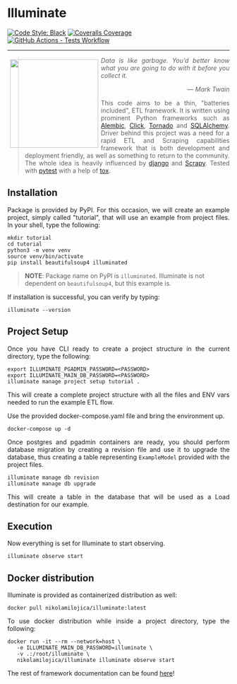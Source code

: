 # Illuminate

[![Code Style: Black](
https://img.shields.io/badge/code%20style-black-000000.svg)](
https://github.com/psf/black)
[![Coveralls Coverage](
https://coveralls.io/repos/github/nikolamilojica/illuminate/badge.svg?branch=develop&t=YU1NaL)](
https://coveralls.io/github/nikolamilojica/illuminate?branch=develop)
[![GitHub Actions - Tests Workflow](
https://github.com/nikolamilojica/illuminate/actions/workflows/tests.yaml/badge.svg?branch=develop)](
https://github.com/nikolamilojica/illuminate/actions/workflows/tests.yaml)
___
<img align="left" style="margin:6px" width="200" height="200" src="https://upload.wikimedia.org/wikipedia/commons/thumb/a/ac/Accueil_scribe_invert.png/241px-Accueil_scribe_invert.png">

> <p align="justify"><i>Data is like garbage.
> You’d better know what you are going to do with it before you
> collect it.</i></p>
> <p align="right"><i>&mdash; Mark Twain</i></p>
> <p align="justify">This code aims to be a thin,
> "batteries included", ETL framework.
> It is written using prominent Python frameworks such as
> <a href="https://alembic.sqlalchemy.org/en/latest/">Alembic</a>,
> <a href="https://click.palletsprojects.com/">Click</a>,
> <a href="https://www.tornadoweb.org/en/stable/">Tornado</a>
> and <a href="https://www.sqlalchemy.org/">SQLAlchemy</a>.
> Driver behind this project was a need for a rapid ETL
> and Scraping capabilities framework that is both development and deployment
> friendly, as well as something to return to the community.
> The whole idea is heavily influenced by
> <a href="https://www.djangoproject.com/">django</a> and
> <a href="https://scrapy.org/">Scrapy</a>.
> Tested with <a href="https://docs.pytest.org/">pytest</a> with a help of
> <a href="https://tox.wiki/en/latest/">tox</a>.</p>

## Installation
<p style="text-align: justify">Package is provided by PyPI. For this occasion,
we will create an example project, simply called "tutorial", that will use an
example from project files. In your shell, type the following:</p>

```shell
mkdir tutorial
cd tutorial
python3 -m venv venv
source venv/bin/activate
pip install beautifulsoup4 illuminated
```

> **NOTE**: Package name on PyPI is `illuminated`. Illuminate is not dependent
> on `beautifulsoup4`, but this example is.

<p style="text-align: justify">If installation is successful, you can verify
by typing:</p>

```shell
illuminate --version
```
## Project Setup
<p style="text-align: justify">Once you have CLI ready to create a project
structure in the current directory, type the following:</p>

```shell
export ILLUMINATE_PGADMIN_PASSWORD=<PASSWORD>
export ILLUMINATE_MAIN_DB_PASSWORD=<PASSWORD>
illuminate manage project setup tutorial .
```
<p style="text-align: justify">This will create a complete project structure with all the files
and ENV vars needed to run the example ETL flow.</p>

<p style="text-align: justify">Use the provided docker-compose.yaml file and
bring the environment up.</p>

```shell
docker-compose up -d
```
<p style="text-align: justify">Once postgres and pgadmin containers are
ready, you should perform database migration by creating a revision file and
use it to upgrade the database, thus creating a table representing
<code>ExampleModel</code> provided with the project files.</p>

```shell
illuminate manage db revision
illuminate manage db upgrade
```
<p style="text-align: justify">This will create a table in the database that
will be used as a Load destination for our example.</p>

## Execution
<p style="text-align: justify">Now everything is set for Illuminate to start
observing.</p>

```shell
illuminate observe start
```

## Docker distribution
<p style="text-align: justify">Illuminate is provided as containerized
distribution as well:</p>

```shell
docker pull nikolamilojica/illuminate:latest
```
<p style="text-align: justify">To use docker distribution while inside a
project directory, type the following:</p>

```shell
docker run -it --rm --network=host \
   -e ILLUMINATE_MAIN_DB_PASSWORD=illuminate \
   -v .:/root/illuminate \
   nikolamilojica/illuminate illuminate observe start
```

<p style="text-align: justify">The rest of framework documentation can be
found <a href="https://nikolamilojica.github.io/illuminate/">here</a>!</p>
